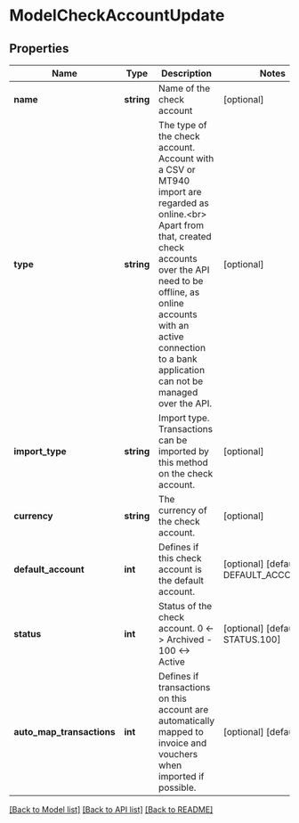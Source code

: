 # ModelCheckAccountUpdate

## Properties
Name | Type | Description | Notes
------------ | ------------- | ------------- | -------------
**name** | **string** | Name of the check account | [optional] 
**type** | **string** | The type of the check account. Account with a CSV or MT940 import are regarded as online.&lt;br&gt;       Apart from that, created check accounts over the API need to be offline, as online accounts with an active connection       to a bank application can not be managed over the API. | [optional] 
**import_type** | **string** | Import type. Transactions can be imported by this method on the check account. | [optional] 
**currency** | **string** | The currency of the check account. | [optional] 
**default_account** | **int** | Defines if this check account is the default account. | [optional] [default to DEFAULT_ACCOUNT.0]
**status** | **int** | Status of the check account. 0 &lt;-&gt; Archived - 100 &lt;-&gt; Active | [optional] [default to STATUS.100]
**auto_map_transactions** | **int** | Defines if transactions on this account are automatically mapped to invoice and vouchers when imported if possible. | [optional] [default to 1]

[[Back to Model list]](../../README.md#documentation-for-models) [[Back to API list]](../../README.md#documentation-for-api-endpoints) [[Back to README]](../../README.md)

